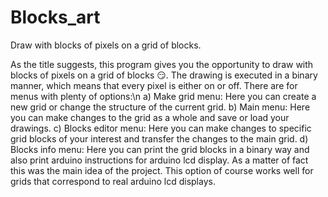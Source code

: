# Blocks_art
Draw with blocks of pixels on a grid of blocks.

As the title suggests, this program gives you the opportunity to draw with blocks of pixels on a grid of blocks 😏. The drawing is executed in a binary manner, which means that every pixel is either on or off. There are for menus with plenty of options:\n
a) Make grid menu: Here you can create a new grid or change the structure of the current grid.
b) Main menu: Here you can make changes to the grid as a whole and save or load your drawings.
c) Blocks editor menu: Here you can make changes to specific grid blocks of your interest and transfer the changes to the main grid.
d) Blocks info menu: Here you can print the grid blocks in a binary way and also print arduino instructions for arduino lcd display. As a matter of fact this was the main idea of the project. This option of course works well for grids that correspond to real arduino lcd displays.
